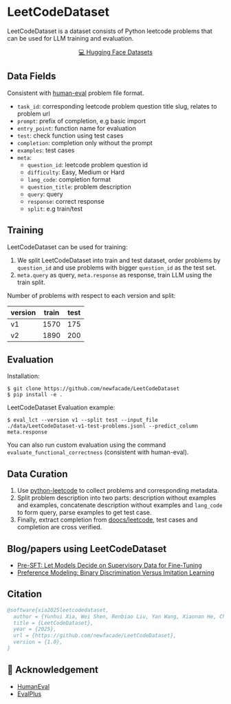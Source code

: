 # LeetCodeDataset

LeetCodeDataset is a dataset consists of Python leetcode problems that can be used for LLM training and evaluation.

<p align="center">
    <a href="https://huggingface.co/datasets/newfacade/LeetCodeDataset">💻 Hugging Face Datasets</a>
</p>

## Data Fields

Consistent with [human-eval](https://github.com/openai/human-eval) problem file format.

- `task_id`: corresponding leetcode problem question title slug, relates to problem url
- `prompt`: prefix of completion, e.g basic import
- `entry_point`: function name for evaluation
- `test`: check function using test cases
- `completion`: completion only without the prompt
- `examples`: test cases
- `meta`:
    - `question_id`: leetcode problem question id
    - `difficulty`: Easy, Medium or Hard
    - `lang_code`: completion format
    - `question_title`: problem description
    - `query`: query
    - `response`: correct response
    - `split`: e.g train/test

## Training

LeetCodeDataset can be used for training:

1. We split LeetCodeDataset into train and test dataset, order problems by `question_id` and use problems with bigger `question_id` as the test set.
2. `meta.query` as query, `meta.response` as response, train LLM using the train split.

Number of problems with respect to each version and split:

| version       | train | test |
|---------------|-------|------|
| v1            | 1570  | 175  |
| v2            | 1890  | 200  |

## Evaluation

Installation:

```
$ git clone https://github.com/newfacade/LeetCodeDataset
$ pip install -e .
```

LeetCodeDataset Evaluation example:

```
$ eval_lct --version v1 --split test --input_file ./data/LeetCodeDataset-v1-test-problems.jsonl --predict_column meta.response
```

You can also run custom evaluation using the command `evaluate_functional_correctness` (consistent with human-eval).

## Data Curation

1. Use [python-leetcode](https://github.com/fspv/python-leetcode) to collect problems and corresponding metadata.
2. Split problem description into two parts: description without examples and examples, concatenate description without examples and `lang_code` to form query, parse examples to get test case.
3. Finally, extract completion from [doocs/leetcode](https://github.com/doocs/leetcode), test cases and completion are cross verified.

## Blog/papers using LeetCodeDataset

* [Pre-SFT: Let Models Decide on Supervisory Data for Fine-Tuning](https://swtheking.notion.site/?v=182d3429a807812fb1e1000c2557a107)
* [Preference Modeling: Binary Discrimination Versus Imitation Learning](https://swtheking.notion.site/?v=182d3429a807812fb1e1000c2557a107)

## Citation

```bibtex
@software{xia2025leetcodedataset,
  author = {Yunhui Xia, Wei Shen, Renbiao Liu, Yan Wang, Xiaonan He, Chuheng Zhang, Bruce},
  title = {LeetCodeDataset},
  year = {2025},
  url = {https://github.com/newfacade/LeetCodeDataset},
  version = {1.0},
}
```

## 🙏 Acknowledgement

- [HumanEval](https://github.com/openai/human-eval)
- [EvalPlus](https://github.com/evalplus/evalplus)

